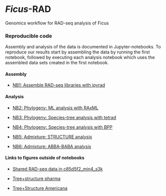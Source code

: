 # *Ficus*-RAD
Genomics workflow for RAD-seq analysis of Ficus

### Reproducible code
Assembly and analysis of the data is documented in Jupyter-notebooks. To reproduce our results start by assembling the data by running the first notebook, followed by executing each analysis notebook which uses the assembled data sets created in the first notebook.

#### Assembly
+ [NB1: Assemble RAD-seq libraries with ipyrad](http://nbviewer.jupyter.org/github/dereneaton/ficus-rad/blob/master/Ficus-Jander-assembly.ipynb)

#### Analysis

+ [NB2: Phylogeny: ML analysis with RAxML](http://nbviewer.jupyter.org/github/dereneaton/ficus-rad/blob/master/Ficus-Jander-analysis-raxml.ipynb)

+ [NB3: Phylogeny: Species-tree analysis with tetrad](http://nbviewer.jupyter.org/github/dereneaton/ficus-rad/blob/master/Ficus-Jander-analysis-tetrad.ipynb)

+ [NB4: Phylogeny: Species-tree analysis with BPP](http://nbviewer.jupyter.org/github/dereneaton/ficus-rad/blob/master/Ficus-Jander-analysis-bpp.ipynb)

+ [NB5: Admixture: STRUCTURE analysis](http://nbviewer.jupyter.org/github/dereneaton/ficus-rad/blob/master/Ficus-Jander-analysis-structure.ipynb)

+ [NB6: Admixture: ABBA-BABA analysis](http://nbviewer.jupyter.org/github/dereneaton/ficus-rad/blob/master/Ficus-Jander-analysis-baba.ipynb)


#### Links to figures outside of notebooks

+ [Shared RAD-seq data in c85d5f2_min4_s3k](http://htmlpreview.github.io/?https://github.com/dereneaton/ficus-rad/blob/master/c85d5f2_min4_s3k_datasharing.html)  

+ [Tree+structure pharma](http://htmlpreview.github.io/?https://github.com/dereneaton/ficus-rad/blob/master/figures/pharma-tree-struct.html)

+ [Tree+Structure Americana](http://htmlpreview.github.io/?https://github.com/dereneaton/ficus-rad/blob/master/figures/americana-tree-struct.html)


